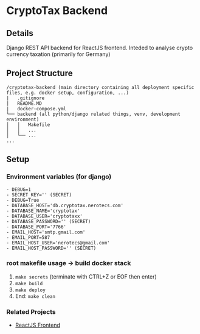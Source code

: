 
# CryptoTax Backend

## Details
Django REST API backend for ReactJS frontend.
Inteded to analyse crypto currency taxation (primarily for Germany)

## Project Structure
```
/cryptotax-backend (main directory containing all deployment specific files, e.g. docker setup, configuration, ...)
|   .gitignore
|   README.MD
|   docker-compose.yml
└── backend (all python/django related things, venv, development environment)
│   │   Makefile
│   │   ...
│   └── ...
...
```

## Setup
### Environment variables (for django)
```
- DEBUG=1
- SECRET_KEY='' (SECRET)
- DEBUG=True
- DATABASE_HOST='db.cryptotax.nerotecs.com'
- DATABASE_NAME='cryptotax'
- DATABASE_USER='cryptotaxx'
- DATABASE_PASSWORD='' (SECRET)
- DATABASE_PORT='7766'
- EMAIL_HOST='smtp.gmail.com'
- EMAIL_PORT=587
- EMAIL_HOST_USER='nerotecs@gmail.com'
- EMAIL_HOST_PASSWORD='' (SECRET)
```

### root makefile usage -> build docker stack
1) ```make secrets``` (terminate with CTRL+Z or EOF then enter)
2) ```make build```
3) ```make deploy```
4) End: ```make clean```

### Related Projects
- [ReactJS Frontend](https://github.com/nerotyc/cryptotax_frontend)